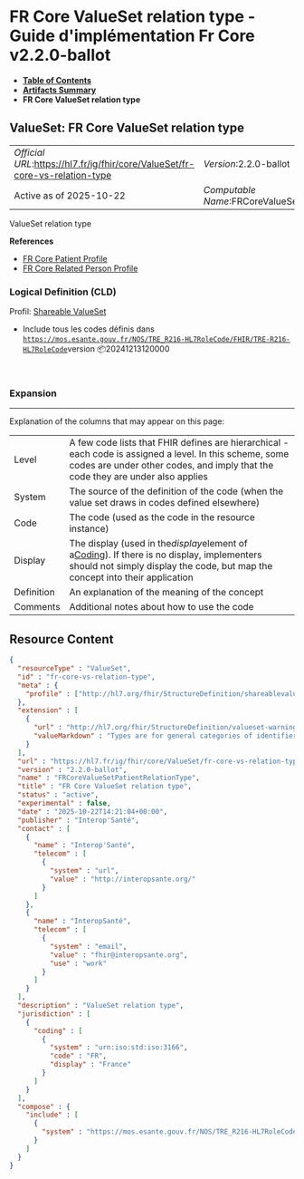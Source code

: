 # FR Core ValueSet relation type - Guide d'implémentation Fr Core v2.2.0-ballot

* [**Table of Contents**](toc.md)
* [**Artifacts Summary**](artifacts.md)
* **FR Core ValueSet relation type**

## ValueSet: FR Core ValueSet relation type 

| | |
| :--- | :--- |
| *Official URL*:https://hl7.fr/ig/fhir/core/ValueSet/fr-core-vs-relation-type | *Version*:2.2.0-ballot |
| Active as of 2025-10-22 | *Computable Name*:FRCoreValueSetPatientRelationType |

 
ValueSet relation type 

 **References** 

* [FR Core Patient Profile](StructureDefinition-fr-core-patient.md)
* [FR Core Related Person Profile](StructureDefinition-fr-core-related-person.md)

### Logical Definition (CLD)

Profil: [Shareable ValueSet](http://hl7.org/fhir/R4/shareablevalueset.html)

* Include tous les codes définis dans [`https://mos.esante.gouv.fr/NOS/TRE_R216-HL7RoleCode/FHIR/TRE-R216-HL7RoleCode`](https://interop.esante.gouv.fr/terminologies/1.2.0/CodeSystem-TRE-R216-HL7RoleCode.html)version 📦20241213120000

 

### Expansion

-------

 Explanation of the columns that may appear on this page: 

| | |
| :--- | :--- |
| Level | A few code lists that FHIR defines are hierarchical - each code is assigned a level. In this scheme, some codes are under other codes, and imply that the code they are under also applies |
| System | The source of the definition of the code (when the value set draws in codes defined elsewhere) |
| Code | The code (used as the code in the resource instance) |
| Display | The display (used in the*display*element of a[Coding](http://hl7.org/fhir/R4/datatypes.html#Coding)). If there is no display, implementers should not simply display the code, but map the concept into their application |
| Definition | An explanation of the meaning of the concept |
| Comments | Additional notes about how to use the code |



## Resource Content

```json
{
  "resourceType" : "ValueSet",
  "id" : "fr-core-vs-relation-type",
  "meta" : {
    "profile" : ["http://hl7.org/fhir/StructureDefinition/shareablevalueset"]
  },
  "extension" : [
    {
      "url" : "http://hl7.org/fhir/StructureDefinition/valueset-warning",
      "valueMarkdown" : "Types are for general categories of identifiers. See [the identifier registry](identifier-registry.html) for a list of common identifier systems"
    }
  ],
  "url" : "https://hl7.fr/ig/fhir/core/ValueSet/fr-core-vs-relation-type",
  "version" : "2.2.0-ballot",
  "name" : "FRCoreValueSetPatientRelationType",
  "title" : "FR Core ValueSet relation type",
  "status" : "active",
  "experimental" : false,
  "date" : "2025-10-22T14:21:04+00:00",
  "publisher" : "Interop'Santé",
  "contact" : [
    {
      "name" : "Interop'Santé",
      "telecom" : [
        {
          "system" : "url",
          "value" : "http://interopsante.org/"
        }
      ]
    },
    {
      "name" : "InteropSanté",
      "telecom" : [
        {
          "system" : "email",
          "value" : "fhir@interopsante.org",
          "use" : "work"
        }
      ]
    }
  ],
  "description" : "ValueSet relation type",
  "jurisdiction" : [
    {
      "coding" : [
        {
          "system" : "urn:iso:std:iso:3166",
          "code" : "FR",
          "display" : "France"
        }
      ]
    }
  ],
  "compose" : {
    "include" : [
      {
        "system" : "https://mos.esante.gouv.fr/NOS/TRE_R216-HL7RoleCode/FHIR/TRE-R216-HL7RoleCode"
      }
    ]
  }
}

```
